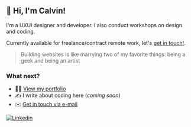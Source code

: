 ## 👋 Hi, I'm Calvin!
<p>I'm a UXUI designer and developer. I also conduct workshops on design and coding.</p>

Currently available for freelance/contract remote work, let's [get in touch!](mailto:hello@calvin-tan.com).

> Building websites is like marrying two of my favorite things: being a geek and being an artist

### What next?
- :man_technologist: [View my portfolio](http://www.calvin-tan.com)
- :writing_hand: I write about coding here (_coming soon_)
- :envelope: [Get in touch via e-mail](mailto:hello@calvin-tan.com)

[![Linkedin](https://img.shields.io/badge/-Linkedin-blue?style=flat-square&logo=Linkedin&logoColor=white&link=https://www.linkedin.com/in/calvintbs/)](https://www.linkedin.com/in/calvintbs/)
